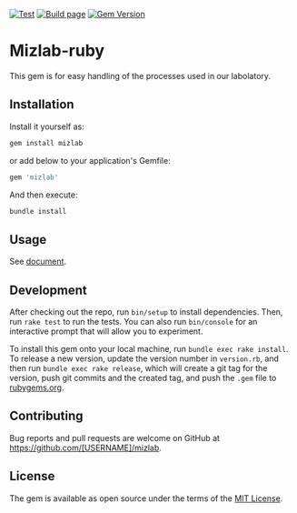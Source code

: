 [![Test](https://github.com/MizLab/Mizlab-ruby/actions/workflows/minitest.yml/badge.svg)](https://github.com/MizLab/Mizlab-ruby/actions/workflows/minitest.yml)
[![Build page](https://github.com/MizLab/Mizlab-ruby/actions/workflows/yardoc.yml/badge.svg)](https://github.com/MizLab/Mizlab-ruby/actions/workflows/yardoc.yml)
[![Gem Version](https://badge.fury.io/rb/mizlab.svg)](https://badge.fury.io/rb/mizlab)

# Mizlab-ruby

This gem is for easy handling of the processes used in our labolatory.


## Installation

Install it yourself as:

```sh
gem install mizlab
```

or add below to your application's Gemfile:

```ruby
gem 'mizlab'
```

And then execute:

```sh
bundle install
```

## Usage

See [document](https://mizlab.github.io/Mizlab-ruby).

## Development

After checking out the repo, run `bin/setup` to install dependencies. Then, run `rake test` to run the tests. You can also run `bin/console` for an interactive prompt that will allow you to experiment.

To install this gem onto your local machine, run `bundle exec rake install`. To release a new version, update the version number in `version.rb`, and then run `bundle exec rake release`, which will create a git tag for the version, push git commits and the created tag, and push the `.gem` file to [rubygems.org](https://rubygems.org).

## Contributing

Bug reports and pull requests are welcome on GitHub at https://github.com/[USERNAME]/mizlab.

## License

The gem is available as open source under the terms of the [MIT License](https://opensource.org/licenses/MIT).
